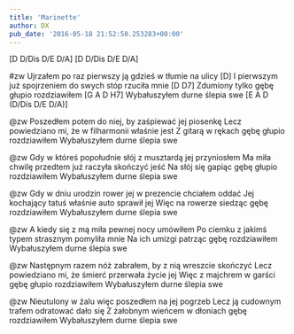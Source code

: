 ```yaml
---
title: 'Marinette'
author: DX
pub_date: '2016-05-18 21:52:50.253283+00:00'
---
```


[D D/Dis D/E D/A]
[D D/Dis D/E D/A]

#zw
Ujrzałem po raz pierwszy ją gdzieś w tłumie na ulicy [D]
I pierwszym już spojrzeniem do swych stóp rzuciła mnie [D D7]
Zdumiony tylko gębę głupio rozdziawiłem [G A D H7]
Wybałuszyłem durne ślepia swe [E A D (D/Dis D/E D/A)]

@zw
Poszedłem potem do niej, by zaśpiewać jej piosenkę 
Lecz powiedziano mi, że w filharmonii właśnie jest
Z gitarą w rękach gębę głupio rozdziawiłem 
Wybałuszyłem durne ślepia swe 

@zw
Gdy w któreś popołudnie słój z musztardą jej przyniosłem 
Ma miła chwilę przedtem już raczyła skończyć jeść 
Na słój się gapiąc gębę głupio rozdziawiłem 
Wybałuszyłem durne ślepia swe 

@zw
Gdy w dniu urodzin rower jej w prezencie chciałem oddać 
Jej kochający tatuś właśnie auto sprawił jej 
Więc na rowerze siedząc gębę rozdziawiłem 
Wybałuszyłem durne ślepia swe 

@zw
A kiedy się z mą miła pewnej nocy umówiłem 
Po ciemku z jakimś typem strasznym pomyliła mnie 
Na ich umizgi patrząc gębę rozdziawiłem 
Wybałuszyłem durne ślepia swe 

@zw
Następnym razem nóż zabrałem, by z nią wreszcie skończyć 
Lecz powiedziano mi, że śmierć przerwała życie jej
Więc z majchrem w garści gębę głupio rozdziawiłem 
Wybałuszyłem durne ślepia swe 

@zw
Nieutulony w żalu więc poszedłem na jej pogrzeb 
Lecz ją cudownym trafem odratować dało się 
Z żałobnym wieńcem w dłoniach gębę rozdziawiłem 
Wybałuszyłem durne ślepia swe